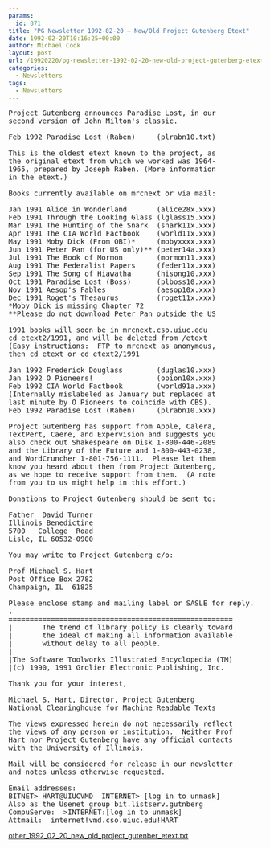 ```yaml
---
params:
  id: 871
title: "PG Newsletter 1992-02-20 – New/Old Project Gutenberg Etext"
date: 1992-02-20T10:16:25+00:00
author: Michael Cook
layout: post
url: /19920220/pg-newsletter-1992-02-20-new-old-project-gutenberg-etext/
categories:
  - Newsletters
tags:
  - Newsletters
---
```

<pre>Project Gutenberg announces Paradise Lost, in our
second version of John Milton's classic.

Feb 1992 Paradise Lost (Raben)     (plrabn10.txt)

This is the oldest etext known to the project, as
the original etext from which we worked was 1964-
1965, prepared by Joseph Raben. (More information
in the etext.)

Books currently available on mrcnext or via mail:

Jan 1991 Alice in Wonderland       (alice28x.xxx)
Feb 1991 Through the Looking Glass (lglass15.xxx)
Mar 1991 The Hunting of the Snark  (snark11x.xxx)
Apr 1991 The CIA World Factbook    (world11x.xxx)
May 1991 Moby Dick (From OBI)*     (mobyxxxx.xxx)
Jun 1991 Peter Pan (for US only)** (peter14a.xxx)
Jul 1991 The Book of Mormon        (mormon11.xxx)
Aug 1991 The Federalist Papers     (feder11x.xxx)
Sep 1991 The Song of Hiawatha      (hisong10.xxx)
Oct 1991 Paradise Lost (Boss)      (plboss10.xxx)
Nov 1991 Aesop's Fables            (aesop10x.xxx)
Dec 1991 Roget's Thesaurus         (roget11x.xxx)
*Moby Dick is missing Chapter 72
**Please do not download Peter Pan outside the US

1991 books will soon be in mrcnext.cso.uiuc.edu
cd etext2/1991, and will be deleted from /etext
(Easy instructions:  FTP to mrcnext as anonymous,
then cd etext or cd etext2/1991

Jan 1992 Frederick Douglass        (duglas10.xxx)
Jan 1992 O Pioneers!               (opion10x.xxx)
Feb 1992 CIA World Factbook        (world91a.xxx)
(Internally mislabeled as January but replaced at
last minute by O Pioneers to coincide with CBS).
Feb 1992 Paradise Lost (Raben)     (plrabn10.xxx)

Project Gutenberg has support from Apple, Calera,
TextPert, Caere, and Expervision and suggests you
also check out Shakespeare on Disk 1-800-446-2089
and the Library of the Future and 1-800-443-0238,
and WordCruncher 1-801-756-1111.  Please let them
know you heard about them from Project Gutenberg,
as we hope to receive support from them.  (A note
from you to us might help in this effort.)

Donations to Project Gutenberg should be sent to:

Father  David Turner
Illinois Benedictine
5700   College  Road
Lisle, IL 60532-0900

You may write to Project Gutenberg c/o:

Prof Michael S. Hart
Post Office Box 2782
Champaign, IL  61825

Please enclose stamp and mailing label or SASLE for reply.
.
=====================================================
|       The trend of library policy is clearly toward
|       the ideal of making all information available
|       without delay to all people.
|
|The Software Toolworks Illustrated Encyclopedia (TM)
|(c) 1990, 1991 Grolier Electronic Publishing, Inc.

Thank you for your interest,

Michael S. Hart, Director, Project Gutenberg
National Clearinghouse for Machine Readable Texts

The views expressed herein do not necessarily reflect
the views of any person or institution.  Neither Prof
Hart nor Project Gutenberg have any official contacts
with the University of Illinois.

Mail will be considered for release in our newsletter
and notes unless otherwise requested.

Email addresses:
BITNET> HART@UIUCVMD  INTERNET> [log in to unmask]
Also as the Usenet group bit.listserv.gutnberg
CompuServe:  >INTERNET:[log in to unmask]
Attmail:  internet!vmd.cso.uiuc.edu!HART</pre>

<a href="/nl_archives/1989-2000/other_1992_02_20_new_old_project_gutenber_etext.txt" target="new">other_1992_02_20_new_old_project_gutenber_etext.txt</a>
